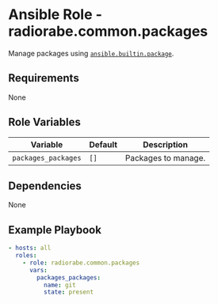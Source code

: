 # Ansible Role - radiorabe.common.packages

Manage packages using [`ansible.builtin.package`](https://docs.ansible.com/ansible/latest/collections/ansible/builtin/package_module.html).

## Requirements

None

## Role Variables

| Variable            | Default | Description         |
| ------------------- | ------- | ------------------- |
| `packages_packages` | `[]`    | Packages to manage. |

## Dependencies

None

## Example Playbook

```yaml
- hosts: all
  roles:
    - role: radiorabe.common.packages
      vars:
        packages_packages:
          name: git
          state: present
```
